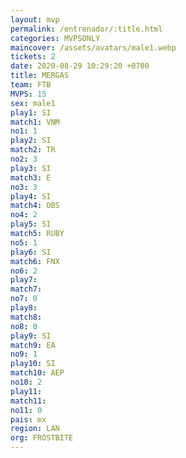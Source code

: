 ```yaml
---
layout: mvp
permalink: /entrenador/:title.html
categories: MVPSONLY
maincover: /assets/avatars/male1.webp
tickets: 2
date: 2020-08-29 10:29:20 +0700
title: MERGAS
team: FTB
MVPS: 15
sex: male1
play1: SI
match1: VNM
no1: 1
play2: SI
match2: TR
no2: 3
play3: SI
match3: E
no3: 3
play4: SI
match4: OBS
no4: 2
play5: SI
match5: RUBY
no5: 1
play6: SI
match6: FNX
no6: 2
play7: 
match7: 
no7: 0
play8: 
match8: 
no8: 0
play9: SI
match9: EA
no9: 1
play10: SI
match10: AEP
no10: 2
play11: 
match11: 
no11: 0
pais: mx
region: LAN
org: FROSTBITE
---
```

